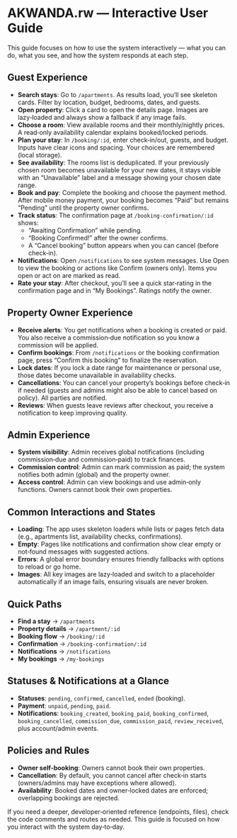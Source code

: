 # AKWANDA.rw — Interactive User Guide

This guide focuses on how to use the system interactively — what you can do, what you see, and how the system responds at each step.

## Guest Experience

- **Search stays**: Go to `/apartments`. As results load, you’ll see skeleton cards. Filter by location, budget, bedrooms, dates, and guests.
- **Open property**: Click a card to open the details page. Images are lazy‑loaded and always show a fallback if any image fails.
- **Choose a room**: View available rooms and their monthly/nightly prices. A read‑only availability calendar explains booked/locked periods.
- **Plan your stay**: In `/booking/:id`, enter check‑in/out, guests, and budget. Inputs have clear icons and spacing. Your choices are remembered (local storage).
- **See availability**: The rooms list is deduplicated. If your previously chosen room becomes unavailable for your new dates, it stays visible with an “Unavailable” label and a message showing your chosen date range.
- **Book and pay**: Complete the booking and choose the payment method. After mobile money payment, your booking becomes “Paid” but remains “Pending” until the property owner confirms.
- **Track status**: The confirmation page at `/booking-confirmation/:id` shows:
  - “Awaiting Confirmation” while pending.
  - “Booking Confirmed!” after the owner confirms.
  - A “Cancel booking” button appears when you can cancel (before check‑in).
- **Notifications**: Open `/notifications` to see system messages. Use Open to view the booking or actions like Confirm (owners only). Items you open or act on are marked as read.
- **Rate your stay**: After checkout, you’ll see a quick star‑rating in the confirmation page and in “My Bookings”. Ratings notify the owner.

## Property Owner Experience

- **Receive alerts**: You get notifications when a booking is created or paid. You also receive a commission‑due notification so you know a commission will be applied.
- **Confirm bookings**: From `/notifications` or the booking confirmation page, press “Confirm this booking” to finalize the reservation.
- **Lock dates**: If you lock a date range for maintenance or personal use, those dates become unavailable in availability checks.
- **Cancellations**: You can cancel your property’s bookings before check‑in if needed (guests and admins might also be able to cancel based on policy). All parties are notified.
- **Reviews**: When guests leave reviews after checkout, you receive a notification to keep improving quality.

## Admin Experience

- **System visibility**: Admin receives global notifications (including commission‑due and commission‑paid) to track finances.
- **Commission control**: Admin can mark commission as paid; the system notifies both admin (global) and the property owner.
- **Access control**: Admin can view bookings and use admin‑only functions. Owners cannot book their own properties.

## Common Interactions and States

- **Loading**: The app uses skeleton loaders while lists or pages fetch data (e.g., apartments list, availability checks, confirmations).
- **Empty**: Pages like notifications and confirmation show clear empty or not‑found messages with suggested actions.
- **Errors**: A global error boundary ensures friendly fallbacks with options to reload or go home.
- **Images**: All key images are lazy‑loaded and switch to a placeholder automatically if an image fails, ensuring visuals are never broken.

## Quick Paths

- **Find a stay** → `/apartments`
- **Property details** → `/apartment/:id`
- **Booking flow** → `/booking/:id`
- **Confirmation** → `/booking-confirmation/:id`
- **Notifications** → `/notifications`
- **My bookings** → `/my-bookings`

## Statuses & Notifications at a Glance

- **Statuses**: `pending`, `confirmed`, `cancelled`, `ended` (booking).
- **Payment**: `unpaid`, `pending`, `paid`.
- **Notifications**: `booking_created`, `booking_paid`, `booking_confirmed`, `booking_cancelled`, `commission_due`, `commission_paid`, `review_received`, plus account/admin events.

## Policies and Rules

- **Owner self‑booking**: Owners cannot book their own properties.
- **Cancellation**: By default, you cannot cancel after check‑in starts (owners/admins may have exceptions where allowed).
- **Availability**: Booked dates and owner‑locked dates are enforced; overlapping bookings are rejected.

If you need a deeper, developer‑oriented reference (endpoints, files), check the code comments and routes as needed. This guide is focused on how you interact with the system day‑to‑day.
